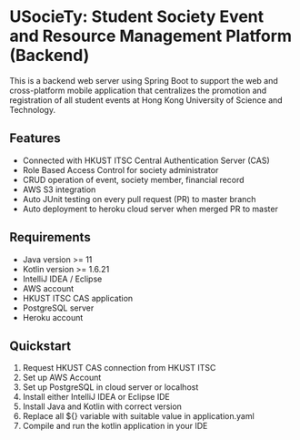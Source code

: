 # USocieTy: Student Society Event and Resource Management Platform (Backend)

This is a backend web server using Spring Boot to support the web and cross-platform mobile application that centralizes
the promotion and registration of all student events at Hong Kong University of Science and Technology.

## Features

- Connected with HKUST ITSC Central Authentication Server (CAS)
- Role Based Access Control for society administrator
- CRUD operation of event, society member, financial record
- AWS S3 integration
- Auto JUnit testing on every pull request (PR) to master branch
- Auto deployment to heroku cloud server when merged PR to master

## Requirements

- Java version >= 11
- Kotlin version >= 1.6.21
- IntelliJ IDEA / Eclipse
- AWS account
- HKUST ITSC CAS application
- PostgreSQL server
- Heroku account

## Quickstart

1. Request HKUST CAS connection from HKUST ITSC
2. Set up AWS Account
3. Set up PostgreSQL in cloud server or localhost
4. Install either IntelliJ IDEA or Eclipse IDE
5. Install Java and Kotlin with correct version
6. Replace all ${} variable with suitable value in application.yaml
7. Compile and run the kotlin application in your IDE
